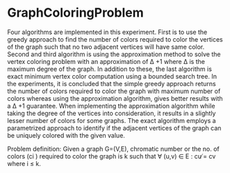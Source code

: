 # GraphColoringProblem
Four algorithms are implemented in this experiment.
First is to use the greedy approach to find the number
of colors required to color the vertices of the
graph such that no two adjacent vertices will have
same color. Second and third algorithm is using the
approximation method to solve the vertex coloring
problem with an approximation of Δ +1 where Δ
is the maximum degree of the graph. In addition
to these, the last algorithm is exact minimum vertex
color computation using a bounded search tree.
In the experiments, it is concluded that the simple
greedy approach returns the number of colors required
to color the graph with maximum number of
colors whereas using the approximation algorithm,
gives better results with a Δ +1 guarantee. When implementing
the approximation algorithm while taking
the degree of the vertices into consideration, it
results in a slightly lesser number of colors for some
graphs. The exact algorithm employs a parametrized
approach to identify if the adjacent vertices of the
graph can be uniquely colored with the given value.

Problem definition: Given a graph G=(V,E), chromatic
number or the no. of colors (ci ) required to
color the graph is k such that ∀ (u,v) ∈ E : cu ̸= cv
where i ≤ k.
